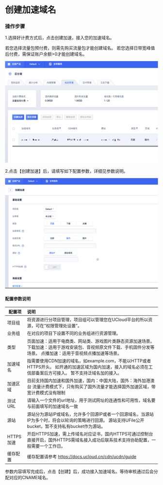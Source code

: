 # 创建加速域名

### 操作步骤

1.选择好计费方式后，点击创建加速，接入您的加速域名。

若您选择流量包预付费，则需先购买流量包才能创建域名。 若您选择日带宽峰值后付费，需保证账户余额>0才能创建域名。

![image-20191202160155391](images/image-20191202160155391.png)

2.点击【创建加速】后，请填写如下配置参数，详细见参数说明。

![image-20191202160241212](images/image-20191202160241212.png)



#### 配置参数说明

| 配置项    | 说明                                                         |
| --------- | :----------------------------------------------------------- |
| 项目组    | 将资源进行分项目管理，项目组可以管理您在UCloud平台的所以资源，可在“权限管理处设置”。 |
| 业务组    | 在对应的项目下设置不同的业务组进行资源管理。                 |
| 类型      | 页面加速：适用于电商类、网站类、游戏图片类静态资源加速场景。 下载加速：适用于游戏安装包、音视频原文件下载、手机固件分发等场景。 点播加速：适用于音视频点播加速等场景。 |
| 加速域名  | 指需要使用CDN加速的域名，如example.com，不能以HTTP或者HTTPS开头。 如开通的加速区域为国内加速，接入的域名必须在工信部备案后方可接入。 暂不支持泛域名加的接入。 |
| 加速区域  | 目前支持国内加速和国外加速，国内：中国大陆，国外：海外加港澳台  流量计费模式下，只有购买了国外流量才能选择国外加速区域，带宽计费模式没有限制 |
| 测试URL   | 请输入一个文件的url地址，用于测试网址的连通性和可用性，域名要与前面填写的加速域名一致 |
| 源站      | 源站分为源站IP或域名，允许多个回源IP或者一个回源域名，当源站IP为多个时，将会以轮询的策略进行回源。 源站支持UFile公开bucket，暂不支持私有bucket作为源站。 |
| HTTPS加速 | 开启HTTPS加速，需上传域名对应证书，国内HTTPS可通过控制台直接开启，国外HTTPS需域名接入成功后联系技术支持协助配置，一般需要一个工作日。 |
| 缓存配置  | 缓存配置请参考 https://docs.ucloud.cn/cdn/ucdn/guide         |

参数内容填写完成后，点击【创建】后，成功接入加速域名。等待审核通过后会分配对应的CNAME域名。
